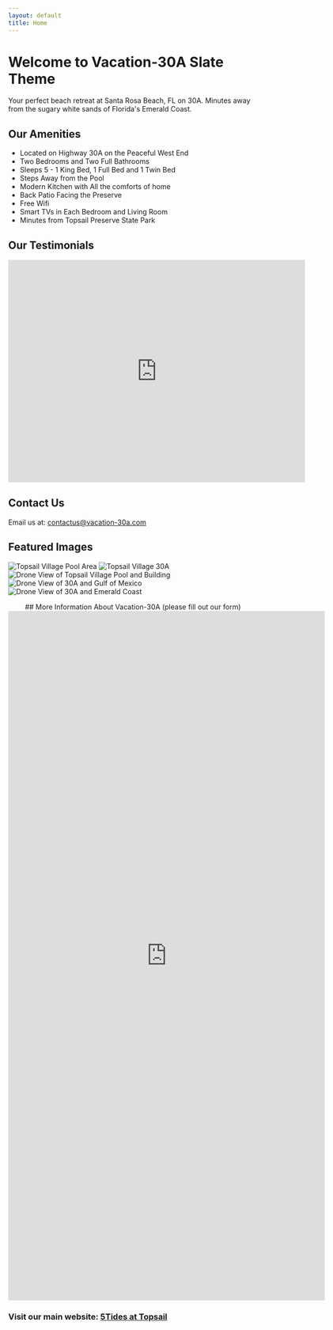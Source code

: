 ```yaml
---
layout: default
title: Home
---
```


# Welcome to Vacation-30A Slate Theme

Your perfect beach retreat at Santa Rosa Beach, FL on 30A. Minutes away from the sugary white sands of Florida's Emerald Coast.

## Our Amenities
- Located on Highway 30A on the Peaceful West End
- Two Bedrooms and Two Full Bathrooms
- Sleeps 5 - 1 King Bed, 1 Full Bed and 1 Twin Bed
- Steps Away from the Pool
- Modern Kitchen with All the comforts of home
- Back Patio Facing the Preserve
- Free Wifi
- Smart TVs in Each Bedroom and Living Room
- Minutes from Topsail Preserve State Park


## Our Testimonials
<iframe src="https://www.google.com/maps/embed?pb=!1m18!1m12!1m3!1d220545.80494094512!2d-86.05918728442042!3d30.26477764190027!2m3!1f0!2f0!3f0!3m2!1i1024!2i768!4f13.1!3m3!1m2!1s0x20b2a6733de11d6f%3A0x8d50d88867e4f1c4!2s5Tides!5e0!3m2!1sen!2sus!4v1735866600375!5m2!1sen!2sus" width="600" height="450" style="border:0;" allowfullscreen="" loading="lazy" referrerpolicy="no-referrer-when-downgrade"></iframe>


## Contact Us
Email us at: [contactus@vacation-30a.com](mailto:5tidesfl@gmail.com)


## Featured Images
![Topsail Village Pool Area](assets/images/web_412%20Topsail%20Village%20_30.jpg) 
![Topsail Village 30A](assets/images/web_412%20Topsail%20Village%20_31.jpg) 
![Drone View of Topsail Village Pool and Building](assets/images/web_412%20Topsail%20Village%20_32.jpg) 
![Drone View of 30A and Gulf of Mexico](assets/images/web_412%20Topsail%20Village%20_33.jpg) 
![Drone View of 30A and Emerald Coast](assets/images/web_412%20Topsail%20Village%20_34.jpg)


<div style="text-align: center;">
## More Information About Vacation-30A (please fill out our form)
</div>

<iframe src="https://docs.google.com/forms/d/e/1FAIpQLSd6xqATwH8-ZKf9176wsEocRiq504atIWmAFRiSTrABRurcMA/viewform?embedded=true" width="640" height="1394" frameborder="0" marginheight="0" marginwidth="0">Loading…</iframe>

### Visit our main website: [5Tides at Topsail](https://5tidesfl.com)
